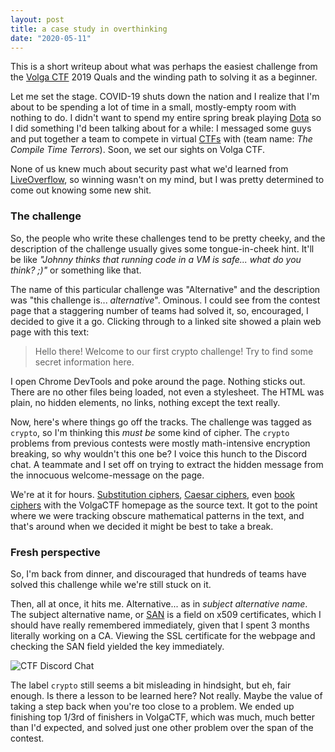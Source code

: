 ```yaml
---
layout: post
title: a case study in overthinking
date: "2020-05-11"
---
```


This is a short writeup about what was perhaps the easiest challenge from the [Volga CTF](https://volgactf.ru/en/) 2019 Quals and the winding path to solving it as a beginner.

Let me set the stage. COVID-19 shuts down the nation and I realize that I'm about to be spending a lot of time in a small, mostly-empty room with nothing to do. I didn't want to spend my entire spring break playing [Dota](http://blog.dota2.com/?l=english) so I did something I'd been talking about for a while: I messaged some guys and put together a team to compete in virtual [CTFs](https://trailofbits.github.io/ctf/) with (team name: _The Compile Time Terrors_). Soon, we set our sights on Volga CTF. 

None of us knew much about security past what we'd learned from [LiveOverflow](https://www.youtube.com/channel/UClcE-kVhqyiHCcjYwcpfj9w/featured), so winning wasn't on my mind, but I was pretty determined to come out knowing some new shit.

### The challenge

So, the people who write these challenges tend to be pretty cheeky, and the description of the challenge usually gives some tongue-in-cheek hint. It'll be like _"Johnny thinks that running code in a VM is safe... what do you think? ;)"_ or something like that.

The name of this particular challenge was "Alternative" and the description was "this challenge is... _alternative_". Ominous. I could see from the contest page that a staggering number of teams had solved it, so, encouraged, I decided to give it a go. Clicking through to a linked site showed a plain web page with this text:

> Hello there! Welcome to our first crypto challenge! Try to find some secret information here.

I open Chrome DevTools and poke around the page. Nothing sticks out. There are no other files being loaded, not even a stylesheet. The HTML was plain, no hidden elements, no links, nothing except the text really.

Now, here's where things go off the tracks. The challenge was tagged as `crypto`, so I'm thinking this _must be_ some kind of cipher. The `crypto` problems from previous contests were mostly math-intensive encryption breaking, so why wouldn't this one be? I voice this hunch to the Discord chat. A teammate and I set off on trying to extract the hidden message from the innocuous welcome-message on the page.

We're at it for hours. [Substitution ciphers](https://en.wikipedia.org/wiki/Substitution_cipher), [Caesar ciphers](https://en.wikipedia.org/wiki/Caesar_cipher), even [book ciphers](https://en.wikipedia.org/wiki/Book_cipher) with the VolgaCTF homepage as the source text. It got to the point where we were tracking obscure mathematical patterns in the text, and that's around when we decided it might be best to take a break.

### Fresh perspective

So, I'm back from dinner, and discouraged that hundreds of teams have solved this challenge while we're still stuck on it. 

Then, all at once, it hits me. Alternative... as in _subject alternative name_. The subject alternative name, or [SAN](https://en.wikipedia.org/wiki/Subject_Alternative_Name) is a field on x509 certificates, which I should have really remembered immediately, given that I spent 3 months literally working on a CA. Viewing the SSL certificate for the webpage and checking the SAN field yielded the key immediately.

![CTF Discord Chat](/images/alternative-chat.png)

The label `crypto` still seems a bit misleading in hindsight, but eh, fair enough. Is there a lesson to be learned here? Not really. Maybe the value of taking a step back when you're too close to a problem. We ended up finishing top 1/3rd of finishers in VolgaCTF, which was much, much better than I'd expected, and solved just one other problem over the span of the contest.

